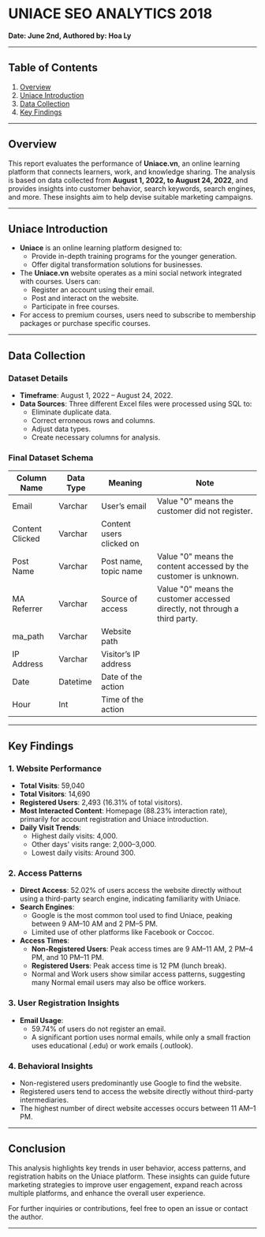 # UNIACE SEO ANALYTICS 2018

**Date: June 2nd, Authored by: Hoa Ly**

---

## Table of Contents

1. [Overview](#overview)
2. [Uniace Introduction](#uniace-introduction)
3. [Data Collection](#data-collection)
4. [Key Findings](#key-findings)

---

## Overview

This report evaluates the performance of **Uniace.vn**, an online learning platform that connects learners, work, and knowledge sharing. The analysis is based on data collected from **August 1, 2022, to August 24, 2022**, and provides insights into customer behavior, search keywords, search engines, and more. These insights aim to help devise suitable marketing campaigns.

---

## Uniace Introduction

- **Uniace** is an online learning platform designed to:
  - Provide in-depth training programs for the younger generation.
  - Offer digital transformation solutions for businesses.
- The **Uniace.vn** website operates as a mini social network integrated with courses. Users can:
  - Register an account using their email.
  - Post and interact on the website.
  - Participate in free courses.
- For access to premium courses, users need to subscribe to membership packages or purchase specific courses.

---

## Data Collection

### Dataset Details

- **Timeframe**: August 1, 2022 – August 24, 2022.
- **Data Sources**: Three different Excel files were processed using SQL to:
  - Eliminate duplicate data.
  - Correct erroneous rows and columns.
  - Adjust data types.
  - Create necessary columns for analysis.

### Final Dataset Schema

| Column Name     | Data Type | Meaning                          | Note                                                                 |
|-----------------|-----------|----------------------------------|----------------------------------------------------------------------|
| Email           | Varchar   | User’s email                     | Value "0" means the customer did not register.                      |
| Content Clicked | Varchar   | Content users clicked on         |                                                                      |
| Post Name       | Varchar   | Post name, topic name            | Value "0" means the content accessed by the customer is unknown.    |
| MA Referrer     | Varchar   | Source of access                 | Value "0" means the customer accessed directly, not through a third party. |
| ma_path         | Varchar   | Website path                     |                                                                      |
| IP Address      | Varchar   | Visitor’s IP address             |                                                                      |
| Date            | Datetime  | Date of the action               |                                                                      |
| Hour            | Int       | Time of the action               |                                                                      |

---

## Key Findings

### 1. Website Performance

- **Total Visits**: 59,040
- **Total Visitors**: 14,690
- **Registered Users**: 2,493 (16.31% of total visitors).
- **Most Interacted Content**: Homepage (88.23% interaction rate), primarily for account registration and Uniace introduction.
- **Daily Visit Trends**:
  - Highest daily visits: 4,000.
  - Other days' visits range: 2,000–3,000.
  - Lowest daily visits: Around 300.

### 2. Access Patterns

- **Direct Access**: 52.02% of users access the website directly without using a third-party search engine, indicating familiarity with Uniace.
- **Search Engines**:
  - Google is the most common tool used to find Uniace, peaking between 9 AM–10 AM and 2 PM–5 PM.
  - Limited use of other platforms like Facebook or Coccoc.
- **Access Times**:
  - **Non-Registered Users**: Peak access times are 9 AM–11 AM, 2 PM–4 PM, and 10 PM–11 PM.
  - **Registered Users**: Peak access time is 12 PM (lunch break).
  - Normal and Work users show similar access patterns, suggesting many Normal email users may also be office workers.

### 3. User Registration Insights

- **Email Usage**:
  - 59.74% of users do not register an email.
  - A significant portion uses normal emails, while only a small fraction uses educational (.edu) or work emails (.outlook).

### 4. Behavioral Insights

- Non-registered users predominantly use Google to find the website.
- Registered users tend to access the website directly without third-party intermediaries.
- The highest number of direct website accesses occurs between 11 AM–1 PM.

---

## Conclusion

This analysis highlights key trends in user behavior, access patterns, and registration habits on the Uniace platform. These insights can guide future marketing strategies to improve user engagement, expand reach across multiple platforms, and enhance the overall user experience.

For further inquiries or contributions, feel free to open an issue or contact the author.

---
